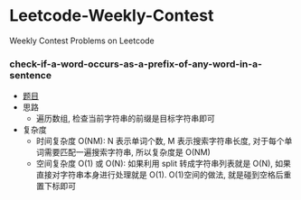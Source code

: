 # Leetcode-Weekly-Contest
Weekly Contest Problems on Leetcode 

### check-if-a-word-occurs-as-a-prefix-of-any-word-in-a-sentence

- [题目](https://leetcode-cn.com/problems/check-if-a-word-occurs-as-a-prefix-of-any-word-in-a-sentence/)
- 思路
    - 遍历数组, 检查当前字符串的前缀是目标字符串即可
- 复杂度
    - 时间复杂度 O(NM): N 表示单词个数, M 表示搜索字符串长度, 对于每个单词需要匹配一遍搜索字符串, 所以复杂度是 O(NM)
    - 空间复杂度 O(1) 或 O(N): 如果利用 split 转成字符串列表就是 O(N), 如果直接对字符串本身进行处理就是 O(1). O(1)空间的做法, 就是碰到空格后重置下标即可
